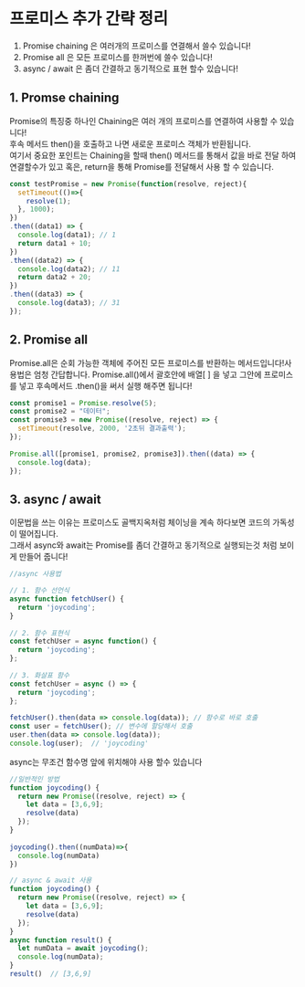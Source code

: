 # 프로미스 추가 간략 정리
1. Promise chaining 은 여러개의 프로미스를 연결해서 쓸수 있습니다!
2. Promise all 은 모든 프로미스를 한꺼번에 쓸수 있습니다!
3. async / await 은 좀더 간결하고 동기적으로 표현 할수 있습니다!

## 1. Promse chaining
Promise의 특징중 하나인 Chaining은 여러 개의 프로미스를 연결하여 사용할 수 있습니다!  
후속 메서드 then()을 호출하고 나면 새로운 프로미스 객체가 반환됩니다.  
여기서 중요한 포인트는 Chaining을 할때 then() 메서드를 통해서 값을 바로 전달 하여   
연결할수가 있고 혹은, return을 통해 Promise를 전달해서 사용 할 수 있습니다.

```jsx
const testPromise = new Promise(function(resolve, reject){
  setTimeout(()=>{
    resolve(1);
  }, 1000);
})
.then((data1) => {
  console.log(data1); // 1
  return data1 + 10;
})
.then((data2) => {
  console.log(data2); // 11
  return data2 + 20;
})
.then((data3) => {
  console.log(data3); // 31
});
```

## 2. Promise all
Promise.all은 순회 가능한 객체에 주어진 모든 프로미스를 반환하는 메서드입니다!사용법은 엄청 간답합니다.
Promise.all()에서 괄호안에 배열[ ] 을 넣고 그안에 프로미스를 넣고 후속메서드 .then()을 써서 실행 해주면 됩니다!

```jsx
const promise1 = Promise.resolve(5);
const promise2 = "데이터";
const promise3 = new Promise((resolve, reject) => {
  setTimeout(resolve, 2000, '2초뒤 결과출력');
});
 
Promise.all([promise1, promise2, promise3]).then((data) => {
  console.log(data);
});
```

## 3. async / await
이문법을 쓰는 이유는 프로미스도 골백지옥처럼 체이닝을 계속 하다보면 코드의 가독성이 떨어집니다.   
그래서 async와 await는 Promise를 좀더 간결하고 동기적으로 실행되는것 처럼 보이게 만들어 줍니다!

```jsx
//async 사용법

// 1. 함수 선언식
async function fetchUser() {
  return 'joycoding';
}
 
// 2. 함수 표현식
const fetchUser = async function() {
  return 'joycoding';
};
 
// 3. 화살표 함수
const fetchUser = async () => {
  return 'joycoding';
};
 
fetchUser().then(data => console.log(data)); // 함수로 바로 호출
const user = fetchUser(); // 변수에 할당해서 호출
user.then(data => console.log(data));
console.log(user);  // 'joycoding'
```
async는 무조건 함수명 앞에 위치해야 사용 할수 있습니다


```jsx
//일반적인 방법
function joycoding() {
  return new Promise((resolve, reject) => {
    let data = [3,6,9];
    resolve(data)
  });
}
 
joycoding().then((numData)=>{
  console.log(numData)
})
```

```jsx
// async & await 사용
function joycoding() {
  return new Promise((resolve, reject) => {
    let data = [3,6,9];
    resolve(data)
  });
}
async function result() {
  let numData = await joycoding();
  console.log(numData); 
}
result()  // [3,6,9]
```